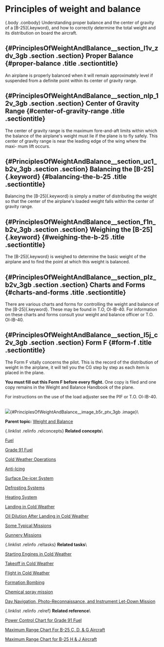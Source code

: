 
Principles of weight and balance
================================

 {.body .conbody}
Understanding proper balance and the center of gravity of a
[B-25]{.keyword}, and how to correctly determine the total weight and
its distribution on board the aircraft.

 {#PrinciplesOfWeightAndBalance__section_l1v_zdv_3gb .section .section}
Proper Balance {#proper-balance .title .sectiontitle}
--------------

An airplane is properly balanced when it will remain approximately level
if suspended from a definite point within its center of gravity range.


 {#PrinciplesOfWeightAndBalance__section_nlp_12v_3gb .section .section}
Center of Gravity Range {#center-of-gravity-range .title .sectiontitle}
-----------------------

The center of gravity range is the maximum fore-and-aft limits within
which the balance of the airplane\'s weight must lie if the plane is to
fly safely. This center of gravity range is near the leading edge of the
wing where the maxi- mum lift occurs.


 {#PrinciplesOfWeightAndBalance__section_uc1_b2v_3gb .section .section}
Balancing the [B-25]{.keyword} {#balancing-the-b-25 .title .sectiontitle}
------------------------------

Balancing the [B-25]{.keyword} is simply a matter of distributing the
weight so that the center of the airplane\'s loaded weight falls within
the center of gravity range.


 {#PrinciplesOfWeightAndBalance__section_f1n_b2v_3gb .section .section}
Weighing the [B-25]{.keyword} {#weighing-the-b-25 .title .sectiontitle}
-----------------------------

The [B-25]{.keyword} is weighed to determine the basic weight of the
airplane and to find the point at which this weight is balanced.


 {#PrinciplesOfWeightAndBalance__section_plz_b2v_3gb .section .section}
Charts and Forms {#charts-and-forms .title .sectiontitle}
----------------

There are various charts and forms for controlling the weight and
balance of the [B-25]{.keyword}. These may be found in T.O, Ol-lB-40.
For information on these charts and forms consult your weight and
balance officer or T.O. Ol-lB-40.


 {#PrinciplesOfWeightAndBalance__section_l5j_c2v_3gb .section .section}
Form F {#form-f .title .sectiontitle}
------

The Form F vitally concerns the pilot. This is the record of the
distribution of weight in the airplane, it will tell you the CG step by
step as each item is placed in the plane.

**You must fill out this Form F before every flight.** One copy is filed
and one copy remains in the Weight and Balance Handbook of the plane.

For instructions on the use of the load adjuster see the PIF or T.O.
Ol-lB-40.

\
![](../images/weight_form_F.png){#PrinciplesOfWeightAndBalance__image_b5r_ptv_3gb
.image}\





**Parent topic:** [Weight and
Balance](../topics/WeightAndBalance.md "The day when a pilot flew by guesswork is past. One by one the decisions that were made by intuition, hunches, and guesswork have been taken over by an orderly system based on knowledge and understanding. Invariably this has resulted in greater safety and operating efficiency.")



 {.linklist .relinfo .relconcepts}
**Related concepts**\

<div>

[Fuel](../topics/fuel.md "Information on the fuel required for the B-25, and how to determine the maximum flight range for the aircraft under different conditions.")

</div>

<div>

[Grade 91
Fuel](../topics/grade_91_fuel.md "With our entry into World War II, and our operations on fighting fronts the length and breadth of the world, it became apparent that we could not produce high-octane fuels quickly enough to meet the demand.")

</div>

<div>

[Cold Weather
Operations](../topics/cold_weather_operations.md "Cold weather operations bring visions of long arctic nights, glaciers, Eskimos, and stories you have heard of the Far North.")

</div>

<div>

[Anti-Icing](../topics/anti_icing.md "Emergency provision is made to prevent ice formation on the propellers, and on the bombsight window by an alcohol anti-icing system.")

</div>

<div>

[Surface De-icer
System](../topics/surface_de_icer_system.md "The location and scenarios for using the de-icing systems on you B-25.")

</div>

<div>

[Defrosting
Systems](../topics/defrosting_systems.md "Where the desfrosting systems are located across the B-25.")

</div>

<div>

[Heating
System](../topics/heating_system.md "The airplane has two independent heating systems; one for heating the navigator's, pilot's, and bombardier's compartments, the other for heating the radio operator's compartment and the interior of the fuselage aft of it.")

</div>

<div>

[Landing in Cold
Weather](../topics/landing_in_cold_weather.md "Practical tips on what to know when landing your B-25 in cold weather flying conditions.")

</div>

<div>

[Oil Dilution After Landing in Cold
Weather](../topics/oil_dilution_after_landing_in_cold_weather.md "To obtain sufficient dilution of the oil to facilitate starting, allow the engine to cool either by idling or stopping after flight, before dilution begins.")

</div>

<div>

[Some Typical
Missions](../topics/some_typical_missions.md "The types of practice missions you can expect when learning the B-25.")

</div>

<div>

[Gunnery
Missions](../topics/gunnery_missions.md "In this and all ensuing gunnery missions when both ground and water targets are used, extreme care must be exercised to see that the field of fire is clear of other planes.")

</div>


 {.linklist .relinfo .reltasks}
**Related tasks**\

<div>

[Starting Engines in Cold
Weather](../topics/starting_engines_in_cold_weather.md "A checklist to ensure that your engines will start and work properly in cold weather conditions.")

</div>

<div>

[Takeoff in Cold
Weather](../topics/takeoff_in_cold_weather.md "Short checklist on what to look for when attempting to take off during cold weather conditions.")

</div>

<div>

[Flight in Cold
Weather](../topics/flight_in_cold_weather.md "Your anti-icing and de-icing equipment is primarily intended as a means of getting you out of icing levels.")

</div>

<div>

[Formation
Bombing](../topics/formation_bombing.md "This is a day, 6-ship formation bombing mission.")

</div>

<div>

[Chemical spray
mission](../topics/ChemicalSprayMission.md "Background and expectations on the chemical spray missions.")

</div>

<div>

[Day Navigation, Photo-Reconnaissance, and Instrument Let-Down
Mission](../topics/day_navigation_photo_reconnaissance_and_instrument_let_down_mission.md "How this mission works and what's expected of every crew member.")

</div>


 {.linklist .relinfo .relref}
**Related reference**\

<div>

[Power Control Chart for Grade 91
Fuel](../topics/power_control_chart_for_grade_91_fuel.md "What you can expect when flying the B-25 using Grade 91 fuel.")

</div>

<div>

[Maximum Range Chart For B-25 C, D, & G
Aircraft](../topics/maximum_range_chart_for_b_25_c_d_and_g_aircraft.md "Information on the maximum range for the C, D, and G models of the B-25.")

</div>

<div>

[Maximum Range Chart for B-25 H & J
Aircraft](../topics/maximum_range_chart_for_b_25_h_and_j_aircraft.md "Information on the maximum range for the H and J models of the B-25.")

</div>


